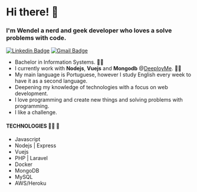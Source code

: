 # Hi there! 🖖

### I'm Wendel a nerd and geek developer who loves a solve problems with code.

[![Linkedin Badge](https://img.shields.io/badge/-LinkedIn-0a66c2?style=flat-square&logo=Linkedin&logoColor=white&link=https://www.linkedin.com/in/wendel-martimiano/)](https://www.linkedin.com/in/wendel-martimiano/)
[![Gmail Badge](https://img.shields.io/badge/-wendelprogrammer@gmail.com-ce3d30?style=flat-square&logo=Gmail&logoColor=white&link=mailto:wendelprogrammer@gmail.com)](mailto:wendelprogrammer@gmail.com)

- Bachelor in Information Systems. 👨‍🎓
- I currently work with **Nodejs**, **Vuejs** and **Mongodb** @[DeeployMe](https://deeploy.me). 👨‍💻
- My main language is Portuguese, however I study English every week to have it as a second language.
- Deepening my knowledge of technologies with a focus on web development.
- I love programming and create new things and solving problems with programming.
- I like a challenge.

#### TECHNOLOGIES 👨‍💻 🚀

- Javascript
- Nodejs | Express
- Vuejs
- PHP | Laravel
- Docker
- MongoDB
- MySQL
- AWS/Heroku
